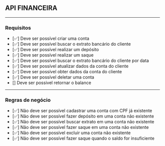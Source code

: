 ## API FINANCEIRA

---

### Requisitos

- [✅] Deve ser possível criar uma conta
- [✅] Deve ser possível buscar o extrato bancário do cliente
- [✅] Deve ser possível realizar um depósito
- [✅] Deve ser possível realizar um saque
- [✅] Deve ser possível buscar o extrato bancário do cliente por data
- [✅] Deve ser possível atualizar dados da conta do cliente
- [✅] Deve ser possível obter dados da conta do cliente
- [✅] Deve ser possível deletar uma conta
- [] Deve ser possivel retornar o balance

---

### Regras de negócio

- [✅] Não deve ser possível cadastrar uma conta com CPF já existente
- [✅] Não deve ser possível fazer depósito em uma conta não existente
- [✅] Não deve ser possível buscar extrato em uma conta não existente
- [✅] Não deve ser possível fazer saque em uma conta não existente
- [✅] Não deve ser possível excluir uma conta não existente
- [✅] Não deve ser possível fazer saque quando o saldo for insuficiente
